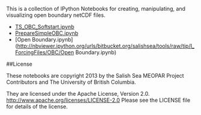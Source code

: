 This is a collection of IPython Notebooks for creating,
manipulating, and visualizing open boundary netCDF files.

* [TS_OBC_Softstart.ipynb](http://nbviewer.ipython.org/urls/bitbucket.org/salishsea/tools/raw/tip/I_ForcingFiles/OBC/TS_OBC_Softstart.ipynb)
* [PrepareSimpleOBC.ipynb](http://nbviewer.ipython.org/urls/bitbucket.org/salishsea/tools/raw/tip/I_ForcingFiles/OBC/PrepareSimpleOBC.ipynb)
* [Open Boundary.ipynb](http://nbviewer.ipython.org/urls/bitbucket.org/salishsea/tools/raw/tip/I_ForcingFiles/OBC/Open Boundary.ipynb)

##License

These notebooks are copyright 2013
by the Salish Sea MEOPAR Project Contributors
and The University of British Columbia.

They are licensed under the Apache License, Version 2.0.
http://www.apache.org/licenses/LICENSE-2.0
Please see the LICENSE file for details of the license.
